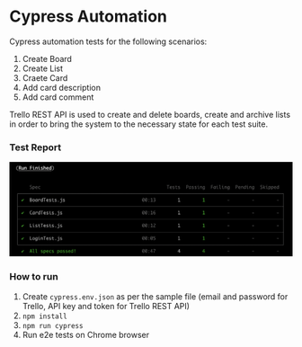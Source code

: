 # Cypress Automation

Cypress automation tests for the following scenarios:

1. Create Board
2. Create List
3. Craete Card
4. Add card description
5. Add card comment

Trello REST API is used to create and delete boards, create and archive lists in order to bring the system to the necessary state for each test suite.

### Test Report

![test_report](./test_report.png)

### How to run

1. Create `cypress.env.json` as per the sample file (email and password for Trello, API key and token for Trello REST API)
2. `npm install`
3. `npm run cypress`
4. Run e2e tests on Chrome browser